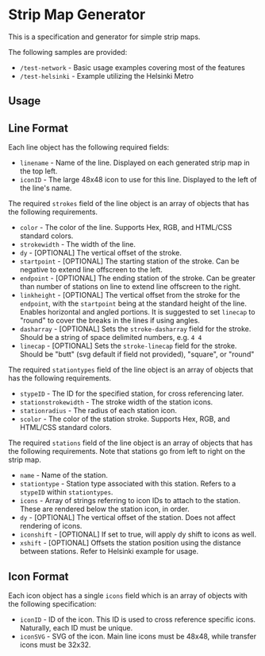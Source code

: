 # Strip Map Generator

This is a specification and generator for simple strip maps.

The following samples are provided:  
* `/test-network` - Basic usage examples covering most of the features
* `/test-helsinki` - Example utilizing the Helsinki Metro

## Usage

## Line Format
Each line object has the following required fields:

* `linename` - Name of the line. Displayed on each generated strip map in the top left.
* `iconID` - The large 48x48 icon to use for this line. Displayed to the left of the line's name.

The required `strokes` field of the line object is an array of objects that has the following requirements.
* `color` - The color of the line. Supports Hex, RGB, and HTML/CSS standard colors.
* `strokewidth` - The width of the line. 
* `dy` - [OPTIONAL] The vertical offset of the stroke.
* `startpoint` - [OPTIONAL] The starting station of the stroke. Can be negative to extend line offscreen to the left.
* `endpoint` - [OPTIONAL] The ending station of the stroke. Can be greater than number of stations on line to extend line offscreen to the right.
* `linkheight` - [OPTIONAL] The vertical offset from the stroke for the `endpoint`, with the `startpoint` being at the standard height of the line. Enables horizontal and angled portions. It is suggested to set `linecap` to "round" to cover the breaks in the lines if using angles.
* `dasharray` - [OPTIONAL] Sets the `stroke-dasharray` field for the stroke. Should be a string of space delimited numbers, e.g. `4 4`
* `linecap` - [OPTIONAL] Sets the `stroke-linecap` field for the stroke. Should be "butt" (svg default if field not provided), "square", or "round"

The required `stationtypes` field of the line object is an array of objects that has the following requirements.
* `stypeID` - The ID for the specified station, for cross referencing later.
* `stationstrokewidth` - The stroke width of the station icons.
* `stationradius` - The radius of each station icon.
* `scolor` - The color of the station stroke. Supports Hex, RGB, and HTML/CSS standard colors.

The required `stations` field of the line object is an array of objects that has the following requirements. Note that stations go from left to right on the strip map.

* `name` - Name of the station.
* `stationtype` - Station type associated with this station. Refers to a `stypeID` within `stationtypes`.
* `icons` - Array of strings referring to icon IDs to attach to the station. These are rendered below the station icon, in order.
* `dy` - [OPTIONAL] The vertical offset of the station. Does not affect rendering of icons.
* `iconshift` - [OPTIONAL] If set to true, will apply dy shift to icons as well.
* `xshift` - [OPTIONAL] Offsets the station position using the distance between stations. Refer to Helsinki example for usage.

## Icon Format
Each icon object has a single `icons` field which is an array of objects with the following specification:

* `iconID` - ID of the icon. This ID is used to cross reference specific icons. Naturally, each ID must be unique.
* `iconSVG` - SVG of the icon. Main line icons must be 48x48, while transfer icons must be 32x32. 

